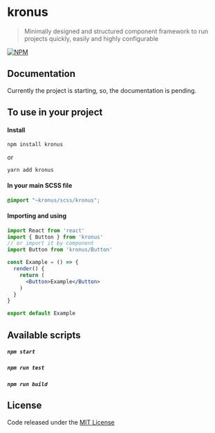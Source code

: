 # kronus

> Minimally designed and structured component framework to run projects quickly, easily and highly configurable

[![NPM](https://img.shields.io/npm/v/kronus.svg)](https://www.npmjs.com/package/kronus)



## Documentation

Currently the project is starting, so, the documentation is pending.



## To use in your project

#### Install

```shell
npm install kronus
```

or

```shell
yarn add kronus
```

#### In your main SCSS file

```scss
@import "~kronus/scss/kronus";
```

#### Importing and using

```jsx
import React from 'react'
import { Button } from 'kronus'
// or import it by component
import Button from 'kronus/Button'

const Example = () => {
  render() {
    return (
      <Button>Example</Button>
    )
  }
}

export default Example
```



## Available scripts

##### `npm start`
##### `npm run test`
##### `npm run build`



## License

Code released under the [MIT License](https://github.com/Grupo-Abraxas/kronus/blob/master/LICENSE)